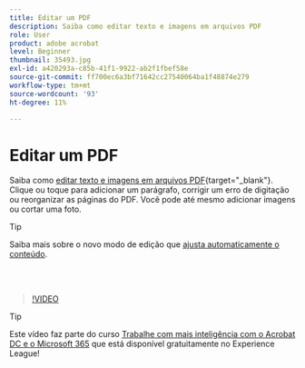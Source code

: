 ```yaml
---
title: Editar um PDF
description: Saiba como editar texto e imagens em arquivos PDF
role: User
product: adobe acrobat
level: Beginner
thumbnail: 35493.jpg
exl-id: a420293a-c85b-41f1-9922-ab2f1fbef58e
source-git-commit: ff700ec6a3bf71642cc27540064ba1f48874e279
workflow-type: tm+mt
source-wordcount: '93'
ht-degree: 11%

---
```


# Editar um PDF

Saiba como [editar texto e imagens em arquivos PDF](https://www.adobe.com/br/acrobat/online/pdf-editor.html
){target=&quot;_blank&quot;}. Clique ou toque para adicionar um parágrafo, corrigir um erro de digitação ou reorganizar as páginas do PDF. Você pode até mesmo adicionar imagens ou cortar uma foto.

>[!TIP]
>
>Saiba mais sobre o novo modo de edição que [ajusta automaticamente o conteúdo](auto-adjust-layout.md).

<br> 

>[!VIDEO](https://video.tv.adobe.com/v/35493?hidetitle=true)

>[!TIP]
>
>Este vídeo faz parte do curso [Trabalhe com mais inteligência com o Acrobat DC e o Microsoft 365](https://experienceleague.adobe.com/?recommended=Acrobat-U-1-2021.microsoft365) que está disponível gratuitamente no Experience League!
